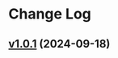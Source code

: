# Change Log

<!-- changelog -->

## [v1.0.1](https://github.com/wanderer-industries/wanderer/compare/v1.0.0...v1.0.1) (2024-09-18)



